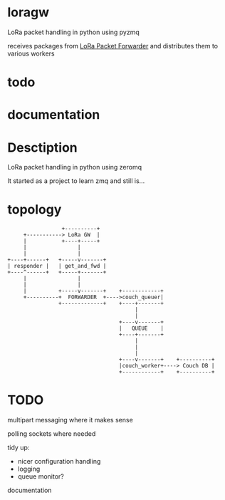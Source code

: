 # loragw
LoRa packet handling in python using pyzmq

receives packages from [LoRa Packet Forwarder](https://github.com/Lora-net/packet_forwarder)
and distributes them to various workers

# todo
documentation
=======
# Desctiption
LoRa packet handling in python using zeromq

It started as a project to learn zmq and still is...

# topology

```
                 +----------+
     +-----------> LoRa GW  |
     |           +----+-----+
     |                |
     |                |
+----+------+   +-----v-------+
| responder |   | get_and_fwd |
+----^------+   +-----+-------+
     |                |
     |                |
     |          +-----v-------+    +------------+
     +----------+  FORWARDER  +---->couch_queuer|
                +-------------+    +----+-------+
                                        |
                                        |
                                   +----v-------+
                                   |   QUEUE    |
                                   +----+-------+
                                        |
                                        |
                                        |
                                   +----v-------+    +----------+
                                   |couch_worker+----> Couch DB |
                                   +------------+    +----------+
```


# TODO

multipart messaging where it makes sense

polling sockets where needed

tidy up:
- nicer configuration handling
- logging
- queue monitor?

documentation

